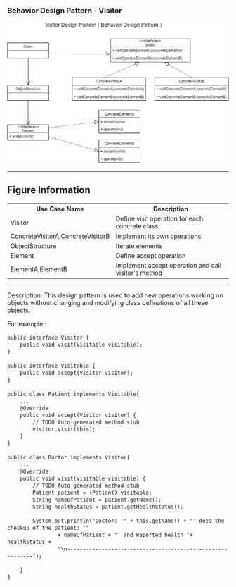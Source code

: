 ### Behavior Design Pattern - Visitor

![Image description](https://github.com/Rapter1990/Design-Pattern-Examples-in-Java/blob/master/images/visitor.png)

<hr>
<h2>Figure Information</h2>

<table>
  <tr>
    <th>Use Case Name</th>
    <th>Description</th>
  </tr>
  <tr>
    <td>Visitor</td>
    <td>Define visit operation for each concrete class</td>
  </tr>
  <tr>
    <td>ConcreteVisitorA,ConcreteVisitorB</td>
    <td>Implement its own operations</td>
  </tr>
  <tr>
    <td>ObjectStructure</td>
    <td>Iterate elements</td>
  </tr>
  <tr>
    <td>Element</td>
    <td>Define accept operation</td>
  </tr>
  <tr>
    <td>ElementA,ElementB</td>
    <td>Implement accept operation and call visitor's method</td>
  </tr>
  
</table>

<hr>
Description:
This design pattern is used to add new operations working on objects without changing and modifying class definations of all these objects. 

For example :

```
public interface Visitor {
	public void visit(Visitable visitable);
}

public interface Visitable {
	public void accept(Visitor visitor);
}

public class Patient implements Visitable{
	...
	@Override
	public void accept(Visitor visitor) {
		// TODO Auto-generated method stub
		visitor.visit(this);
	}
}

public class Doctor implements Visitor{
	...
	@Override
	public void visit(Visitable visitable) {
		// TODO Auto-generated method stub
		Patient patient = (Patient) visitable;
		String nameOfPatient = patient.getName();
		String healthStatus = patient.getHealthStatus();
		
		System.out.println("Doctor: '" + this.getName() + "' does the checkup of the patient: '"
                + nameOfPatient + "' and Reported health "+ healthStatus +
                "\n-----------------------------------------------------------");
				
	}
}

 
```
